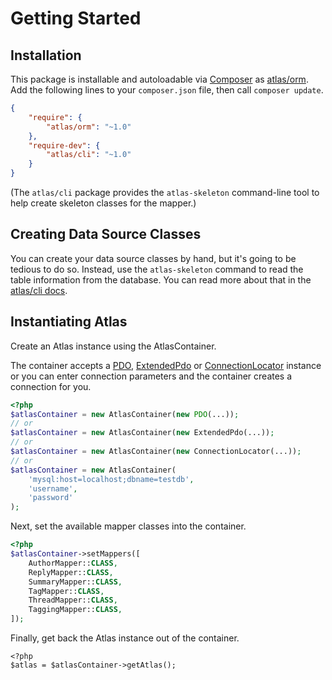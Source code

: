 # Getting Started

## Installation

This package is installable and autoloadable via [Composer](https://getcomposer.org/)
as [atlas/orm](https://packagist.org/packages/atlas/orm). Add the following lines
to your `composer.json` file, then call `composer update`.

```json
{
    "require": {
        "atlas/orm": "~1.0"
    },
    "require-dev": {
        "atlas/cli": "~1.0"
    }
}
```

(The `atlas/cli` package provides the `atlas-skeleton` command-line tool to
help create skeleton classes for the mapper.)

## Creating Data Source Classes

You can create your data source classes by hand, but it's going to be tedious to
do so. Instead, use the `atlas-skeleton` command to read the table information
from the database. You can read more about that in the
[atlas/cli docs](/skeleton/getting-started.html).

## Instantiating Atlas

Create an Atlas instance using the AtlasContainer.

The container accepts a [PDO](http://php.net/manual/en/pdo.construct.php), [ExtendedPdo](https://github.com/auraphp/Aura.Sql/blob/3.x/docs/getting-started.md) or [ConnectionLocator](https://github.com/auraphp/Aura.Sql/blob/3.x/docs/connection-locator.md) instance or you
can enter connection parameters and the container creates a connection for you.

```php
<?php
$atlasContainer = new AtlasContainer(new PDO(...));
// or
$atlasContainer = new AtlasContainer(new ExtendedPdo(...));
// or
$atlasContainer = new AtlasContainer(new ConnectionLocator(...));
// or
$atlasContainer = new AtlasContainer(
    'mysql:host=localhost;dbname=testdb',
    'username',
    'password'
);
```

Next, set the available mapper classes into the container.

```php
<?php
$atlasContainer->setMappers([
    AuthorMapper::CLASS,
    ReplyMapper::CLASS,
    SummaryMapper::CLASS,
    TagMapper::CLASS,
    ThreadMapper::CLASS,
    TaggingMapper::CLASS,
]);
```

Finally, get back the Atlas instance out of the container.

```
<?php
$atlas = $atlasContainer->getAtlas();
```
